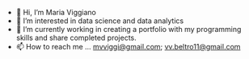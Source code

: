 - 👋 Hi, I’m Maria Viggiano
- 👀 I’m interested in data science and data analytics
- 🌱 I’m currently working in creating a portfolio with my programming skills and share completed projects.
- 📫 How to reach me ... mvviggi@gmail.com; vv.beltro11@gmail.com

<!---
Mvviggi/Mvviggi is a ✨ special ✨ repository because its `README.md` (this file) appears on your GitHub profile.
You can click the Preview link to take a look at your changes.
--->
